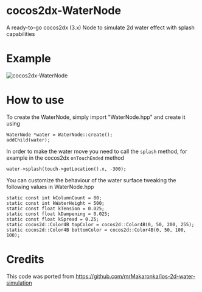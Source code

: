 # cocos2dx-WaterNode
A ready-to-go cocos2dx (3.x) Node to simulate 2d water effect with splash capabilities

# Example
![cocos2dx-WaterNode](http://lmsotfy.com/so.png)

# How to use
To create the WaterNode, simply import "WaterNode.hpp" and create it using

```
WaterNode *water = WaterNode::create();
addChild(water);
```

In order to make the water move you need to call the ```splash``` method, for example in the cocos2dx ```onTouchEnded``` method

```
water->splash(touch->getLocation().x, -300);
```

You can customize the behaviour of the water surface tweaking the following values in WaterNode.hpp

```
static const int kColumnCount = 80;
static const int kWaterHeight = 500;
static const float kTension = 0.025;
static const float kDampening = 0.025;
static const float kSpread = 0.25;
static cocos2d::Color4B topColor = cocos2d::Color4B(0, 50, 200, 255);
static cocos2d::Color4B bottomColor = cocos2d::Color4B(0, 50, 100, 100);
```

# Credits
This code was ported from https://github.com/mrMakaronka/ios-2d-water-simulation